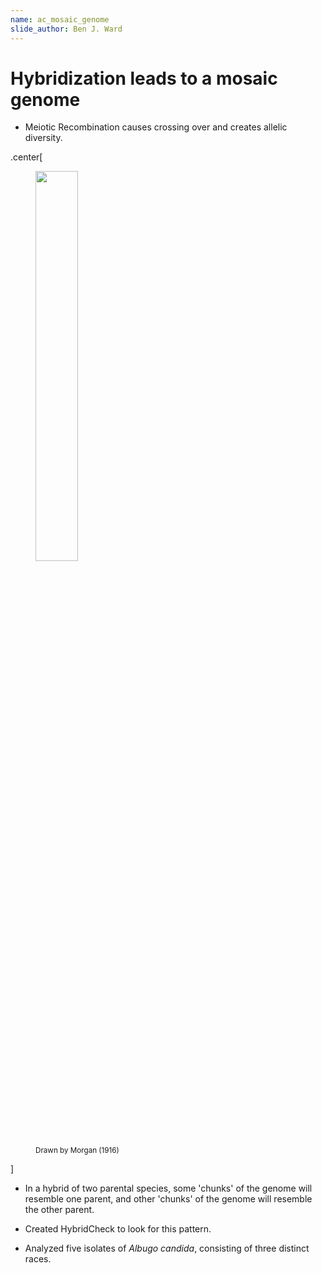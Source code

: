 ```yaml
---
name: ac_mosaic_genome
slide_author: Ben J. Ward
---
```

# Hybridization leads to a mosaic genome

* Meiotic Recombination causes crossing over and creates allelic diversity.

.center[
<figure>
    <img src="img/Morgan_crossover_1.jpg" width="40%"/>
    <figcaption><small>Drawn by Morgan (1916)</small></figcaption>
</figure>
]

* In a hybrid of two parental species, some 'chunks' of the genome will resemble one parent, and other 'chunks' of the genome will resemble the other parent.

* Created HybridCheck to look for this pattern.
* Analyzed five isolates of _Albugo candida_, consisting of three distinct races.
